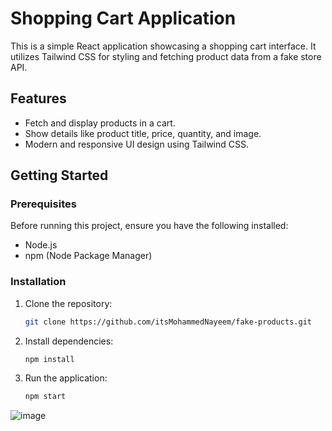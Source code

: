 # Shopping Cart Application

This is a simple React application showcasing a shopping cart interface. It utilizes Tailwind CSS for styling and fetching product data from a fake store API.

## Features

- Fetch and display products in a cart.
- Show details like product title, price, quantity, and image.
- Modern and responsive UI design using Tailwind CSS.

## Getting Started

### Prerequisites

Before running this project, ensure you have the following installed:
- Node.js
- npm (Node Package Manager)

### Installation

1. Clone the repository:
   ```bash
   git clone https://github.com/itsMohammedNayeem/fake-products.git
    ```

2. Install dependencies:
    ```bash
    npm install
    ```

3. Run the application:
    ```bash
    npm start
    ```

![image](https://github.com/itsMohammedNayeem/fake-products/assets/127741549/b1404f2e-a169-462a-9195-2fa741a1401b)


